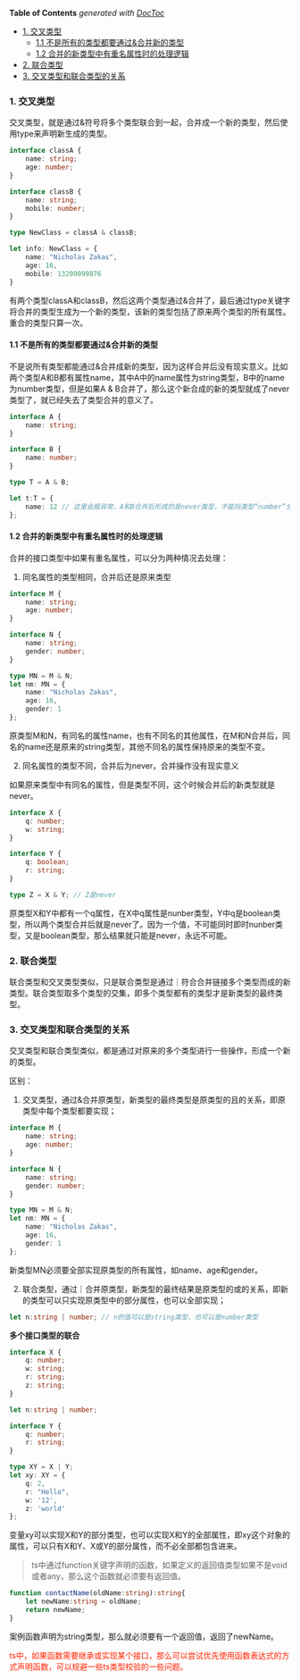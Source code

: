 <!-- START doctoc generated TOC please keep comment here to allow auto update -->
<!-- DON'T EDIT THIS SECTION, INSTEAD RE-RUN doctoc TO UPDATE -->
**Table of Contents**  *generated with [DocToc](https://github.com/thlorenz/doctoc)*

- [1. 交叉类型](#1-%E4%BA%A4%E5%8F%89%E7%B1%BB%E5%9E%8B)
  - [1.1 不是所有的类型都要通过&合并新的类型](#11-%E4%B8%8D%E6%98%AF%E6%89%80%E6%9C%89%E7%9A%84%E7%B1%BB%E5%9E%8B%E9%83%BD%E8%A6%81%E9%80%9A%E8%BF%87%E5%90%88%E5%B9%B6%E6%96%B0%E7%9A%84%E7%B1%BB%E5%9E%8B)
  - [1.2 合并的新类型中有重名属性时的处理逻辑](#12-%E5%90%88%E5%B9%B6%E7%9A%84%E6%96%B0%E7%B1%BB%E5%9E%8B%E4%B8%AD%E6%9C%89%E9%87%8D%E5%90%8D%E5%B1%9E%E6%80%A7%E6%97%B6%E7%9A%84%E5%A4%84%E7%90%86%E9%80%BB%E8%BE%91)
- [2. 联合类型](#2-%E8%81%94%E5%90%88%E7%B1%BB%E5%9E%8B)
- [3. 交叉类型和联合类型的关系](#3-%E4%BA%A4%E5%8F%89%E7%B1%BB%E5%9E%8B%E5%92%8C%E8%81%94%E5%90%88%E7%B1%BB%E5%9E%8B%E7%9A%84%E5%85%B3%E7%B3%BB)

<!-- END doctoc generated TOC please keep comment here to allow auto update -->

### 1. 交叉类型

交叉类型，就是通过&符号将多个类型联合到一起，合并成一个新的类型，然后使用type来声明新生成的类型。

```ts
interface classA {
    name: string;
    age: number;
}

interface classB {
    name: string;
    mobile: number;
}

type NewClass = classA & classB;

let info: NewClass = {
    name: "Nicholas Zakas",
    age: 16,
    mobile: 13209099876
}
```

有两个类型classA和classB，然后这两个类型通过&合并了，最后通过type关键字将合并的类型生成为一个新的类型，该新的类型包括了原来两个类型的所有属性。重合的类型只算一次。

#### 1.1 不是所有的类型都要通过&合并新的类型

不是说所有类型都能通过&合并成新的类型，因为这样合并后没有现实意义。比如两个类型A和B都有属性name，其中A中的name属性为string类型，B中的name为number类型，但是如果A & B合并了，那么这个新合成的新的类型就成了never类型了，就已经失去了类型合并的意义了。

```ts
interface A {
    name: string;
}

interface B {
    name: number;
}

type T = A & B;

let t:T = {
    name: 12 // 这里会报异常，A和B合并后形成的是never类型，不能将类型“number”分配给类型“never”
};
```

#### 1.2 合并的新类型中有重名属性时的处理逻辑

合并的接口类型中如果有重名属性，可以分为两种情况去处理：

1. 同名属性的类型相同，合并后还是原来类型

```ts
interface M {
    name: string;
    age: number;
}

interface N {
    name: string;
    gender: number;
}

type MN = M & N;
let nm: MN = {
    name: "Nicholas Zakas",
    age: 16,
    gender: 1
};
```

原类型M和N，有同名的属性name，也有不同名的其他属性，在M和N合并后，同名的name还是原来的string类型，其他不同名的属性保持原来的类型不变。

2. 同名属性的类型不同，合并后为never，合并操作没有现实意义

如果原来类型中有同名的属性，但是类型不同，这个时候合并后的新类型就是never。

```ts
interface X {
    q: number;
    w: string;
}

interface Y {
    q: boolean;
    r: string;
}

type Z = X & Y; // Z是never
```

原类型X和Y中都有一个q属性，在X中q属性是nunber类型，Y中q是boolean类型，所以两个类型合并后就是never了。因为一个值，不可能同时即时nunber类型，又是boolean类型，那么结果就只能是never，永远不可能。

### 2. 联合类型

联合类型和交叉类型类似，只是联合类型是通过｜符合合并链接多个类型而成的新类型。联合类型取多个类型的交集，即多个类型都有的类型才是新类型的最终类型。

### 3. 交叉类型和联合类型的关系

交叉类型和联合类型类似，都是通过对原来的多个类型进行一些操作，形成一个新的类型。

区别：

1. 交叉类型，通过&合并原类型，新类型的最终类型是原类型的且的关系，即原类型中每个类型都要实现；

```ts
interface M {
    name: string;
    age: number;
}

interface N {
    name: string;
    gender: number;
}

type MN = M & N;
let nm: MN = {
    name: "Nicholas Zakas",
    age: 16,
    gender: 1
};
```

新类型MN必须要全部实现原类型的所有属性，如name、age和gender。

2. 联合类型，通过｜合并原类型，新类型的最终结果是原类型的或的关系，即新的类型可以只实现原类型中的部分属性，也可以全部实现；

```ts
let n:string | number; // n的值可以是string类型，也可以是number类型
```

**多个接口类型的联合**

```ts
interface X {
    q: number;
    w: string;
    r: string;
    z: string;
}

let n:string | number;

interface Y {
    q: number;
    r: string;
}

type XY = X | Y;
let xy: XY = {
    q: 2,
    r: "Hello",
    w: '12',
    z: 'world'
};
```

变量xy可以实现X和Y的部分类型，也可以实现X和Y的全部属性，即xy这个对象的属性，可以只有X和Y、X或Y的部分属性，而不必全部都包含进来。

> ts中通过function关键字声明的函数，如果定义的返回值类型如果不是void或者any，那么这个函数就必须要有返回值。

```ts
function contactName(oldName:string):string{
    let newName:string = oldName;
    return newName;
}
```

案例函数声明为string类型，那么就必须要有一个返回值，返回了newName。

<font color='#f20'>ts中，如果函数需要继承或实现某个接口，那么可以尝试优先使用函数表达式的方式声明函数，可以规避一些ts类型校验的一些问题。</font>